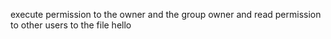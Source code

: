 execute permission to the owner and the group owner and read permission to other users to the file hello
